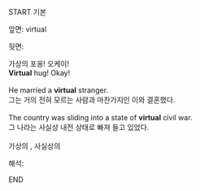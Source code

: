 START
기본

앞면:
virtual


뒷면:
<div><div>가상의 포옹! 오케이!</div></div><div><div><strong>Virtual</strong> hug! Okay!</div></div><div><br></div><div>He married a <strong>virtual</strong> stranger. </div><div><div>그는 거의 전혀 모르는 사람과 마찬가지인 이와 결혼했다.</div></div><br><div>The country was sliding into a state of <b>virtual</b> civil war. </div><div>그 나라는 사실상 내전 상태로 빠져 들고 있었다.</div><br>가상의 , 사실상의<br>


해석:

END